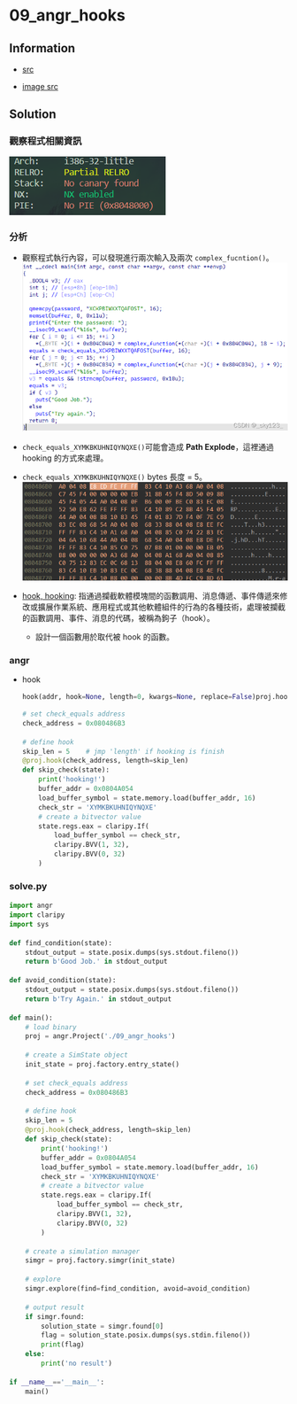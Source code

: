 # 09_angr_hooks

## Information

- [src](https://github.com/jakespringer/angr_ctf)

- [image src](https://blog.csdn.net/qq_45323960/article/details/124392412)

## Solution

### 觀察程式相關資訊

![](image/1.png)

### 分析

- 觀察程式執行內容，可以發現進行兩次輸入及兩次 `complex_fucntion()`。
    ![](image/2.png)

- `check_equals_XYMKBKUHNIQYNQXE()`可能會造成 **Path Explode**，這裡通過 hooking 的方式來處理。

- `check_equals_XYMKBKUHNIQYNQXE()` bytes 長度 = 5。
    ![](image/3.png)

- [hook, hooking](https://zh.wikipedia.org/zh-tw/%E9%92%A9%E5%AD%90%E7%BC%96%E7%A8%8B#:~:text=%E9%89%A4%E5%AD%90%E7%B7%A8%E7%A8%8B%EF%BC%88hooking%EF%BC%89%EF%BC%8C%E4%B9%9F,%E7%A8%B1%E7%82%BA%E9%89%A4%E5%AD%90%EF%BC%88hook%EF%BC%89%E3%80%82): 指通過攔截軟體模塊間的函數調用、消息傳遞、事件傳遞來修改或擴展作業系統、應用程式或其他軟體組件的行為的各種技術，處理被攔截的函數調用、事件、消息的代碼，被稱為鉤子（hook）。
    - 設計一個函數用於取代被 hook 的函數。

### angr

- hook
    ```py
    hook(addr, hook=None, length=0, kwargs=None, replace=False)proj.hook(address, length)
    ```
    ```py    
    # set check_equals address
    check_address = 0x080486B3

    # define hook
    skip_len = 5    # jmp 'length' if hooking is finish
    @proj.hook(check_address, length=skip_len)
    def skip_check(state):
        print('hooking!')
        buffer_addr = 0x0804A054
        load_buffer_symbol = state.memory.load(buffer_addr, 16)
        check_str = 'XYMKBKUHNIQYNQXE'
        # create a bitvector value
        state.regs.eax = claripy.If(
            load_buffer_symbol == check_str,
            claripy.BVV(1, 32),
            claripy.BVV(0, 32)
        )
    ```

### solve.py
```py
import angr
import claripy
import sys

def find_condition(state):
    stdout_output = state.posix.dumps(sys.stdout.fileno())
    return b'Good Job.' in stdout_output

def avoid_condition(state):
    stdout_output = state.posix.dumps(sys.stdout.fileno())
    return b'Try Again.' in stdout_output

def main():
    # load binary
    proj = angr.Project('./09_angr_hooks')

    # create a SimState object
    init_state = proj.factory.entry_state()

    # set check_equals address
    check_address = 0x080486B3

    # define hook
    skip_len = 5
    @proj.hook(check_address, length=skip_len)
    def skip_check(state):
        print('hooking!')
        buffer_addr = 0x0804A054
        load_buffer_symbol = state.memory.load(buffer_addr, 16)
        check_str = 'XYMKBKUHNIQYNQXE'
        # create a bitvector value
        state.regs.eax = claripy.If(
            load_buffer_symbol == check_str,
            claripy.BVV(1, 32),
            claripy.BVV(0, 32)
        )

    # create a simulation manager
    simgr = proj.factory.simgr(init_state)
        
    # explore
    simgr.explore(find=find_condition, avoid=avoid_condition)

    # output result
    if simgr.found:
        solution_state = simgr.found[0]
        flag = solution_state.posix.dumps(sys.stdin.fileno())
        print(flag)
    else:
        print('no result')

if __name__=='__main__':
    main()
```